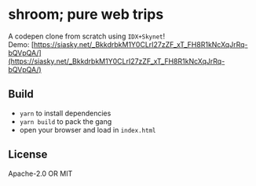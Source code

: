 # shroom; pure web trips 
A codepen clone from scratch using `IDX+Skynet`!  
Demo: [https://siasky.net/_BkkdrbkM1Y0CLrI27zZF_xT_FH8R1kNcXqJrRq-bQVpQA/](https://siasky.net/_BkkdrbkM1Y0CLrI27zZF_xT_FH8R1kNcXqJrRq-bQVpQA/)  

## Build
- `yarn` to install dependencies
- `yarn build` to pack the gang
- open your browser and load in `index.html`
## License

Apache-2.0 OR MIT
